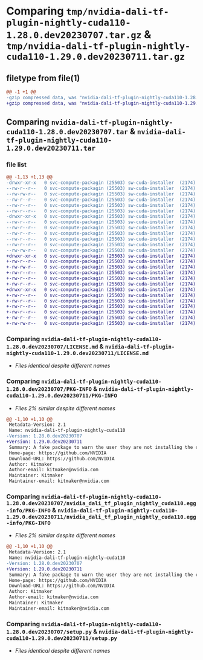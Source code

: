 # Comparing `tmp/nvidia-dali-tf-plugin-nightly-cuda110-1.28.0.dev20230707.tar.gz` & `tmp/nvidia-dali-tf-plugin-nightly-cuda110-1.29.0.dev20230711.tar.gz`

## filetype from file(1)

```diff
@@ -1 +1 @@
-gzip compressed data, was "nvidia-dali-tf-plugin-nightly-cuda110-1.28.0.dev20230707.tar", last modified: Mon Jul 10 14:23:31 2023, max compression
+gzip compressed data, was "nvidia-dali-tf-plugin-nightly-cuda110-1.29.0.dev20230711.tar", last modified: Tue Jul 11 18:43:31 2023, max compression
```

## Comparing `nvidia-dali-tf-plugin-nightly-cuda110-1.28.0.dev20230707.tar` & `nvidia-dali-tf-plugin-nightly-cuda110-1.29.0.dev20230711.tar`

### file list

```diff
@@ -1,13 +1,13 @@
-drwxr-xr-x   0 svc-compute-packagin (25503) sw-cuda-installer  (2174)        0 2023-07-10 14:23:31.720039 nvidia-dali-tf-plugin-nightly-cuda110-1.28.0.dev20230707/
--rw-r--r--   0 svc-compute-packagin (25503) sw-cuda-installer  (2174)      469 2023-07-10 14:23:31.000000 nvidia-dali-tf-plugin-nightly-cuda110-1.28.0.dev20230707/ERROR.txt
--rw-rw-r--   0 svc-compute-packagin (25503) sw-cuda-installer  (2174)    11336 2023-07-06 05:01:19.000000 nvidia-dali-tf-plugin-nightly-cuda110-1.28.0.dev20230707/LICENSE.md
--rw-r--r--   0 svc-compute-packagin (25503) sw-cuda-installer  (2174)       37 2023-07-10 14:23:31.000000 nvidia-dali-tf-plugin-nightly-cuda110-1.28.0.dev20230707/PACKAGE_NAME
--rw-r--r--   0 svc-compute-packagin (25503) sw-cuda-installer  (2174)     1708 2023-07-10 14:23:31.720039 nvidia-dali-tf-plugin-nightly-cuda110-1.28.0.dev20230707/PKG-INFO
--rw-r--r--   0 svc-compute-packagin (25503) sw-cuda-installer  (2174)      316 2023-07-10 14:23:31.000000 nvidia-dali-tf-plugin-nightly-cuda110-1.28.0.dev20230707/README.rst
-drwxr-xr-x   0 svc-compute-packagin (25503) sw-cuda-installer  (2174)        0 2023-07-10 14:23:31.720039 nvidia-dali-tf-plugin-nightly-cuda110-1.28.0.dev20230707/nvidia_dali_tf_plugin_nightly_cuda110.egg-info/
--rw-r--r--   0 svc-compute-packagin (25503) sw-cuda-installer  (2174)     1708 2023-07-10 14:23:31.000000 nvidia-dali-tf-plugin-nightly-cuda110-1.28.0.dev20230707/nvidia_dali_tf_plugin_nightly_cuda110.egg-info/PKG-INFO
--rw-r--r--   0 svc-compute-packagin (25503) sw-cuda-installer  (2174)      297 2023-07-10 14:23:31.000000 nvidia-dali-tf-plugin-nightly-cuda110-1.28.0.dev20230707/nvidia_dali_tf_plugin_nightly_cuda110.egg-info/SOURCES.txt
--rw-r--r--   0 svc-compute-packagin (25503) sw-cuda-installer  (2174)        1 2023-07-10 14:23:31.000000 nvidia-dali-tf-plugin-nightly-cuda110-1.28.0.dev20230707/nvidia_dali_tf_plugin_nightly_cuda110.egg-info/dependency_links.txt
--rw-r--r--   0 svc-compute-packagin (25503) sw-cuda-installer  (2174)       22 2023-07-10 14:23:31.000000 nvidia-dali-tf-plugin-nightly-cuda110-1.28.0.dev20230707/nvidia_dali_tf_plugin_nightly_cuda110.egg-info/top_level.txt
--rw-r--r--   0 svc-compute-packagin (25503) sw-cuda-installer  (2174)       38 2023-07-10 14:23:31.720039 nvidia-dali-tf-plugin-nightly-cuda110-1.28.0.dev20230707/setup.cfg
--rw-rw-r--   0 svc-compute-packagin (25503) sw-cuda-installer  (2174)     4560 2023-07-06 05:01:19.000000 nvidia-dali-tf-plugin-nightly-cuda110-1.28.0.dev20230707/setup.py
+drwxr-xr-x   0 svc-compute-packagin (25503) sw-cuda-installer  (2174)        0 2023-07-11 18:43:31.128693 nvidia-dali-tf-plugin-nightly-cuda110-1.29.0.dev20230711/
+-rw-r--r--   0 svc-compute-packagin (25503) sw-cuda-installer  (2174)      469 2023-07-11 18:43:31.000000 nvidia-dali-tf-plugin-nightly-cuda110-1.29.0.dev20230711/ERROR.txt
+-rw-rw-r--   0 svc-compute-packagin (25503) sw-cuda-installer  (2174)    11336 2023-07-06 05:01:19.000000 nvidia-dali-tf-plugin-nightly-cuda110-1.29.0.dev20230711/LICENSE.md
+-rw-r--r--   0 svc-compute-packagin (25503) sw-cuda-installer  (2174)       37 2023-07-11 18:43:31.000000 nvidia-dali-tf-plugin-nightly-cuda110-1.29.0.dev20230711/PACKAGE_NAME
+-rw-r--r--   0 svc-compute-packagin (25503) sw-cuda-installer  (2174)     1708 2023-07-11 18:43:31.128693 nvidia-dali-tf-plugin-nightly-cuda110-1.29.0.dev20230711/PKG-INFO
+-rw-r--r--   0 svc-compute-packagin (25503) sw-cuda-installer  (2174)      316 2023-07-11 18:43:31.000000 nvidia-dali-tf-plugin-nightly-cuda110-1.29.0.dev20230711/README.rst
+drwxr-xr-x   0 svc-compute-packagin (25503) sw-cuda-installer  (2174)        0 2023-07-11 18:43:31.128693 nvidia-dali-tf-plugin-nightly-cuda110-1.29.0.dev20230711/nvidia_dali_tf_plugin_nightly_cuda110.egg-info/
+-rw-r--r--   0 svc-compute-packagin (25503) sw-cuda-installer  (2174)     1708 2023-07-11 18:43:31.000000 nvidia-dali-tf-plugin-nightly-cuda110-1.29.0.dev20230711/nvidia_dali_tf_plugin_nightly_cuda110.egg-info/PKG-INFO
+-rw-r--r--   0 svc-compute-packagin (25503) sw-cuda-installer  (2174)      297 2023-07-11 18:43:31.000000 nvidia-dali-tf-plugin-nightly-cuda110-1.29.0.dev20230711/nvidia_dali_tf_plugin_nightly_cuda110.egg-info/SOURCES.txt
+-rw-r--r--   0 svc-compute-packagin (25503) sw-cuda-installer  (2174)        1 2023-07-11 18:43:31.000000 nvidia-dali-tf-plugin-nightly-cuda110-1.29.0.dev20230711/nvidia_dali_tf_plugin_nightly_cuda110.egg-info/dependency_links.txt
+-rw-r--r--   0 svc-compute-packagin (25503) sw-cuda-installer  (2174)       22 2023-07-11 18:43:31.000000 nvidia-dali-tf-plugin-nightly-cuda110-1.29.0.dev20230711/nvidia_dali_tf_plugin_nightly_cuda110.egg-info/top_level.txt
+-rw-r--r--   0 svc-compute-packagin (25503) sw-cuda-installer  (2174)       38 2023-07-11 18:43:31.128693 nvidia-dali-tf-plugin-nightly-cuda110-1.29.0.dev20230711/setup.cfg
+-rw-rw-r--   0 svc-compute-packagin (25503) sw-cuda-installer  (2174)     4560 2023-07-06 05:01:19.000000 nvidia-dali-tf-plugin-nightly-cuda110-1.29.0.dev20230711/setup.py
```

### Comparing `nvidia-dali-tf-plugin-nightly-cuda110-1.28.0.dev20230707/LICENSE.md` & `nvidia-dali-tf-plugin-nightly-cuda110-1.29.0.dev20230711/LICENSE.md`

 * *Files identical despite different names*

### Comparing `nvidia-dali-tf-plugin-nightly-cuda110-1.28.0.dev20230707/PKG-INFO` & `nvidia-dali-tf-plugin-nightly-cuda110-1.29.0.dev20230711/PKG-INFO`

 * *Files 2% similar despite different names*

```diff
@@ -1,10 +1,10 @@
 Metadata-Version: 2.1
 Name: nvidia-dali-tf-plugin-nightly-cuda110
-Version: 1.28.0.dev20230707
+Version: 1.29.0.dev20230711
 Summary: A fake package to warn the user they are not installing the correct package.
 Home-page: https://github.com/NVIDIA
 Download-URL: https://github.com/NVIDIA
 Author: Kitmaker
 Author-email: kitmaker@nvidia.com
 Maintainer: Kitmaker
 Maintainer-email: kitmaker@nvidia.com
```

### Comparing `nvidia-dali-tf-plugin-nightly-cuda110-1.28.0.dev20230707/nvidia_dali_tf_plugin_nightly_cuda110.egg-info/PKG-INFO` & `nvidia-dali-tf-plugin-nightly-cuda110-1.29.0.dev20230711/nvidia_dali_tf_plugin_nightly_cuda110.egg-info/PKG-INFO`

 * *Files 2% similar despite different names*

```diff
@@ -1,10 +1,10 @@
 Metadata-Version: 2.1
 Name: nvidia-dali-tf-plugin-nightly-cuda110
-Version: 1.28.0.dev20230707
+Version: 1.29.0.dev20230711
 Summary: A fake package to warn the user they are not installing the correct package.
 Home-page: https://github.com/NVIDIA
 Download-URL: https://github.com/NVIDIA
 Author: Kitmaker
 Author-email: kitmaker@nvidia.com
 Maintainer: Kitmaker
 Maintainer-email: kitmaker@nvidia.com
```

### Comparing `nvidia-dali-tf-plugin-nightly-cuda110-1.28.0.dev20230707/setup.py` & `nvidia-dali-tf-plugin-nightly-cuda110-1.29.0.dev20230711/setup.py`

 * *Files identical despite different names*

